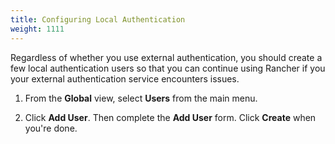 ```yaml
---
title: Configuring Local Authentication
weight: 1111
---
```


Regardless of whether you use external authentication, you should create a few local authentication users so that you can continue using Rancher if you your external authentication service encounters issues.

1.	From the **Global** view, select **Users** from the main menu.

2.	Click **Add User**. Then complete the **Add User** form. Click **Create** when you're done.
